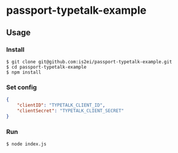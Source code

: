 passport-typetalk-example
===

## Usage

### Install

```shell
$ git clone git@github.com:is2ei/passport-typetalk-example.git
$ cd passport-typetalk-example
$ npm install
```

### Set config

```json
{
    "clientID": "TYPETALK_CLIENT_ID",
    "clientSecret": "TYPETALK_CLIENT_SECRET"
}
```

### Run

```shell
$ node index.js
```
